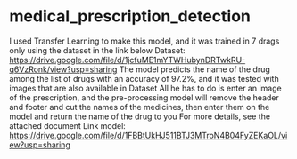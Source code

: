 # medical_prescription_detection
I used Transfer Learning to make this model, and it was trained in 7 drags only using the dataset in the link below
Dataset: https://drive.google.com/file/d/1jcfuME1mYTWHubynDRTwkRU-q6VzRonk/view?usp=sharing
The model predicts the name of the drug among the list of drugs with an accuracy of 97.2%, and it was tested with images that are also available in
  Dataset
All he has to do is enter an image of the prescription, and the pre-processing model will remove the header and footer and cut the names of the medicines, then enter them on the model and return the name of the drug to you
For more details, see the attached document
Link model: https://drive.google.com/file/d/1FBBtUkHJ511BTJ3MTroN4B04FyZEKaOL/view?usp=sharing
